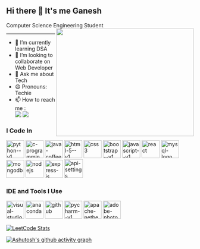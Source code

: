 ## Hi there 👋 It's me Ganesh

Computer Science Engineering Student
<img align="right" width="370" height="290" src="https://camo.githubusercontent.com/915e6281309b9bc4cfbfb650f5e32593dc34d468a3a9f4a2f8874cc0b1535418/68747470733a2f2f692e70696e696d672e636f6d2f6f726967696e616c732f34372f66302f33342f34376630333432636563373262383030343633626630303365616331323537652e676966">

---

- 🌱 I’m currently learning DSA
- 👯 I’m looking to collaborate on Web Developer
- 💬 Ask me about Tech
- 😄 Pronouns: Techie
- 📫 How to reach me :
<br/>[<img src="https://img.shields.io/badge/LinkedIn-0077B5?style=for-the-badge&logo=linkedin&logoColor=white" />](www.linkedin.com/in/m-ganesh-moorthi-903798258) [<img src="https://img.shields.io/badge/Instagram-E4405F?style=for-the-badge&logo=instagram&logoColor=white" />](https://www.instagram.com/m_g_moorthi/)


### I Code In 
<img width="48" height="48" src="https://img.icons8.com/color/48/python--v1.png" alt="python--v1" /> <img width="48" height="48" src="https://img.icons8.com/color/48/c-programming.png" alt="c-programming" /> <img width="48" height="48" src="https://img.icons8.com/color/48/java-coffee-cup-logo--v1.png" alt="java-coffee-cup-logo--v1" /> <img width="48" height="48" src="https://img.icons8.com/color/48/html-5--v1.png" alt="html-5--v1" /> <img width="48" height="48" src="https://img.icons8.com/color/48/css3.png" alt="css3" /> <img width="48" height="48" src="https://img.icons8.com/color/48/bootstrap--v1.png" alt="bootstrap--v1"/> <img width="48" height="48" src="https://img.icons8.com/color/48/javascript--v1.png" alt="javascript--v1" /> <img width="48" height="48" src="https://img.icons8.com/plasticine/100/react.png" alt="react" /> <img width="48" height="48" src="https://img.icons8.com/color/48/mysql-logo.png" alt="mysql-logo" /> <img width="48" height="48" src="https://img.icons8.com/color/48/mongodb.png" alt="mongodb" /> <img width="48" height="48" src="https://img.icons8.com/color/48/nodejs.png" alt="nodejs" /> <img width="48" height="48" src="https://img.icons8.com/ios/50/express-js.png" alt="express-js" /> <img width="50" height="50" src="https://img.icons8.com/ios/50/api-settings.png" alt="api-settings" />

### IDE and Tools I Use
<img width="48" height="48" src="https://img.icons8.com/fluency/48/visual-studio-code-2019.png" alt="visual-studio-code-2019" /> <img width="48" height="48" src="https://img.icons8.com/dusk/64/anaconda.png" alt="anaconda" /> <img width="48" height="48" src="https://img.icons8.com/glyph-neue/64/github.png" alt="github" /> <img width="48" height="48" src="https://img.icons8.com/color/48/pycharm--v1.png" alt="pycharm--v1" /> <img width="48" height="48" src="https://img.icons8.com/color/48/apache-netbeans.png" alt="apache-netbeans" /> <img width="48" height="48" src="https://img.icons8.com/color/48/adobe-photoshop--v1.png" alt="adobe-photoshop--v1" />

[![LeetCode Stats](https://leetcard.jacoblin.cool/ganesh_32?theme=dark&font=Marcellus&ext=contest)](https://leetcode.com/ganesh_32/)

[![Ashutosh's github activity graph](https://github-readme-activity-graph.vercel.app/graph?username=Ganeshmoorthii&bg_color=000000&color=ffffff&line=03e229&point=ffffff&area=true&hide_border=true)](https://github.com/ashutosh00710/github-readme-activity-graph)
